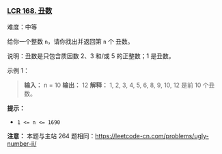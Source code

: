 ### [LCR 168. 丑数](https://leetcode.cn/problems/chou-shu-lcof/description/?envType=problem-list-v2&envId=tBJHVASZ)

难度：中等

给你一个整数 `n`，请你找出并返回第 `n` 个 丑数。

说明：丑数是只包含质因数 2、3 和/或 5 的正整数；1 是丑数。

示例 1：

> **输入：** n = 10
> **输出：** 12
> **解释：** 1, 2, 3, 4, 5, 6, 8, 9, 10, 12 是前 10 个丑数。

**提示：**

- `1 <= n <= 1690`

**注意：** 本题与主站 $264$ 题相同：<https://leetcode-cn.com/problems/ugly-number-ii/>
